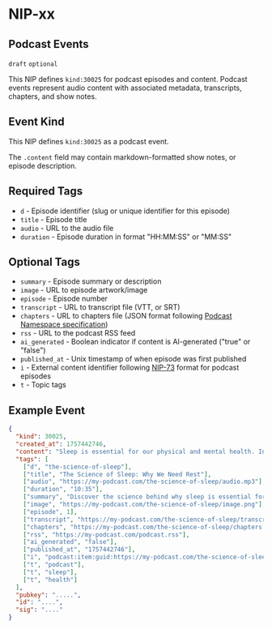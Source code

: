 NIP-xx
======

Podcast Events
--------------

`draft` `optional`

This NIP defines `kind:30025` for podcast episodes and content. Podcast events represent audio content with associated metadata, transcripts, chapters, and show notes.

## Event Kind

This NIP defines `kind:30025` as a podcast event.

The `.content` field may contain markdown-formatted show notes, or episode description.

## Required Tags

- `d` - Episode identifier (slug or unique identifier for this episode)
- `title` - Episode title
- `audio` - URL to the audio file
- `duration` - Episode duration in format "HH:MM:SS" or "MM:SS"

## Optional Tags

- `summary` - Episode summary or description
- `image` - URL to episode artwork/image
- `episode` - Episode number
- `transcript` - URL to transcript file (VTT, or SRT)
- `chapters` - URL to chapters file (JSON format following [Podcast Namespace specification](https://github.com/Podcastindex-org/podcast-namespace/blob/main/docs/examples/chapters/example.json))
- `rss` - URL to the podcast RSS feed
- `ai_generated` - Boolean indicator if content is AI-generated ("true" or "false")
- `published_at` - Unix timestamp of when episode was first published
- `i` - External content identifier following [NIP-73](73.md) format for podcast episodes
- `t` - Topic tags

## Example Event

```json
{
  "kind": 30025,
  "created_at": 1757442746,
  "content": "Sleep is essential for our physical and mental health. In this episode, we explore the latest research on how sleep affects memory, mood, and overall well-being.\n\nExperts share tips on improving sleep quality and discuss common myths about rest...",
  "tags": [
    ["d", "the-science-of-sleep"],
    ["title", "The Science of Sleep: Why We Need Rest"],
    ["audio", "https://my-podcast.com/the-science-of-sleep/audio.mp3"],
    ["duration", "10:35"],
    ["summary", "Discover the science behind why sleep is essential for our health. This episode explores how sleep impacts memory, mood, and well-being, and shares expert tips for improving sleep quality."],
    ["image", "https://my-podcast.com/the-science-of-sleep/image.png"],
    ["episode", 1],
    ["transcript", "https://my-podcast.com/the-science-of-sleep/transcript.vtt"],
    ["chapters", "https://my-podcast.com/the-science-of-sleep/chapters.json"],
    ["rss", "https://my-podcast.com/podcast.rss"],
    ["ai_generated", "false"],
    ["published_at", "1757442746"],
    ["i", "podcast:item:guid:https://my-podcast.com/the-science-of-sleep"],
    ["t", "podcast"],
    ["t", "sleep"],
    ["t", "health"]
  ],
  "pubkey": ".....",
  "id": "....",
  "sig": "...."
}
```
